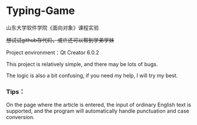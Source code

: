 # Typing-Game
山东大学软件学院《面向对象》课程实验

~~想试试github存代码，或许还可以帮到学弟学妹~~

Project environment：Qt Creator 6.0.2

This project is relatively simple, and there may be lots of bugs. 

The logic is also a bit confusing, if you need my help, I will try my best.

### Tips：

On the page where the article is entered, the input of ordinary English text is supported, and the program will automatically handle punctuation and case conversion.
